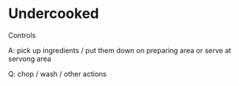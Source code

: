 # Undercooked

Controls

A: pick up ingredients / put them down on preparing area or serve at servong area

Q: chop / wash / other actions